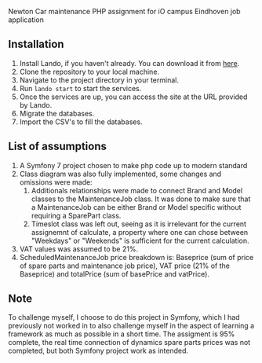 Newton Car maintenance PHP assignment for iO campus Eindhoven job application


## Installation

1. Install Lando, if you haven't already. You can download it from [here](https://lando.dev/download/).
2. Clone the repository to your local machine.
3. Navigate to the project directory in your terminal.
4. Run `lando start` to start the services.
5. Once the services are up, you can access the site at the URL provided by Lando.
6. Migrate the databases.
7. Import the CSV's to fill the databases.

## List of assumptions

1. A Symfony 7 project chosen to make php code up to modern standard
2. Class diagram was also fully implemented, some changes and omissions were made:
   1. Additionals relationships were made to connect Brand and Model classes to the MaintenanceJob class. It was done to make sure that a MaintenanceJob can be either Brand or Model specific without requiring a SparePart class.
   2. Timeslot class was left out, seeing as it is irrelevant for the current assignemnt of calculate, a property where one can chose between "Weekdays" or "Weekends" is sufficient for the current calculation.
3. VAT values was assumed to be 21%.
4. ScheduledMaintenanceJob price breakdown is: Baseprice (sum of price of spare parts and maintenance job price), VAT price (21% of the Baseprice) and totalPrice (sum of basePrice and vatPrice).

## Note

To challenge myself, I choose to do this project in Symfony, which I had previously not worked in to also challenge myself in the aspect of learning a framework as much as possible in a short time.
The assigment is 95% complete, the real time connection of dynamics spare parts prices was not completed, but both Symfony project work as intended.


  




